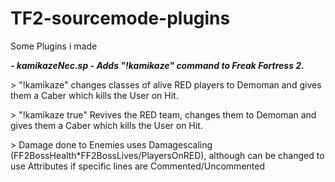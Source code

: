 # TF2-sourcemode-plugins
Some Plugins i made

***- kamikazeNec.sp - Adds "!kamikaze" command to Freak Fortress 2.*** 

   \> "!kamikaze" changes classes of alive RED players to Demoman and gives them a Caber which kills the User on Hit. 
   
   \> "!kamikaze true" Revives the RED team, changes them to Demoman and gives them a Caber which kills the User on Hit.
   
   \> Damage done to Enemies uses Damagescaling (FF2BossHealth\*FF2BossLives/PlayersOnRED), although can be changed to use Attributes if specific lines are Commented/Uncommented
